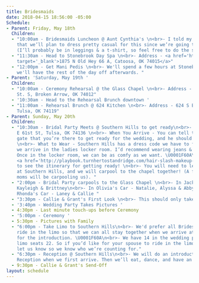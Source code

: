 ```yaml
---
title: Bridesmaids
date: 2018-04-15 18:56:00 -05:00
Schedule:
- Parent: Friday, May 18th
  Children:
  - "10:00am - Bridesmaids Luncheon @ Aunt Cynthia's \n<br>- I told my Aunt Cynthia
    that we’ll plan to dress pretty casual for this since we’re going to the spa afterwards.
    (I’ll probably be in leggings & a t-shirt, so feel free to do the same!)"
  - "11:30am - Head to Stonebrook Day Spa \n<br>- Address - <a href='https://goo.gl/maps/TjbH59EEvjA2'
    target='_blank'>1875 N Old Hey 66 A, Catoosa, OK 74015</a>"
  - "12:00pm - Get Mani Pedis \n<br>- We'll spend a few hours at Stonebrook, then
    we'll have the rest of the day off afterwards. "
- Parent: 'Saturday, May 19th '
  Children:
  - "10:00am - Ceremony Rehearsal @ the Glass Chapel \n<br>- Address - 1401 West Washington
    St. S, Broken Arrow, OK 74012"
  - '10:30am - Head to the Rehearsal Brunch downtown '
  - "11:00am - Rehearsal Brunch @ 624 Kitchen \n<br>- Address - 624 S Boston Ave,
    Tulsa, OK 74119"
- Parent: Sunday, May 20th
  Children:
  - "10:30am - Bridal Party Meets @ Southern Hills to get ready\n<br>- Address - 2636
    E 61st St, Tulsa, OK 74136 \n<br>- When You Arrive - You can tell the guy at the
    gate that you’re there to get ready for the wedding, and he should let you in.
    \n<br>- What to Wear - Southern Hills has a dress code we have to follow until
    we arrive in the ladies locker room. I’d recommend wearing jeans & a cute top.
    Once in the locker room, we can be as comfy as we want. \U0001F60A\n<br>- Click
    <a href='http://playbook.turnhertostandridge.com/hair-slash-makeup-itinerary/'>here</a>
    to see the itinerary for getting ready! \n<br>- You will need to leave your car
    at Southern Hills, and we will carpool to the chapel together! (A few of the Bridesmaids'
    moms will be carpooling us). "
  - "2:00pm - Bridal Party carpools to the Glass Chapel \n<br>- In Jackie's Car -
    Kayleigh & Brittney\n<br>- In Olivia's Car - Natalie, Alyssa & Abby\n<br>- In
    Rhonda's Car - Laney & Callie "
  - "3:30pm - Callie & Grant's First Look \n<br>- This should only take a few minutes. "
  - '3:40pm - Wedding Party Takes Pictures '
  - 4:30pm - Last minute touch-ups before Ceremony
  - '5:00pm - Ceremony '
  - 5:30pm - Pictures with Family
  - "6:00pm - Take Limo to Southern Hills\n<br>- We'd prefer all Bridesmaids & Groomsmen
    ride in the limo so that we can all stay together when we arrive at Southern Hills
    for the introduction. \U0001F60A\n<br>- We have 14 in the wedding party, but our
    limo seats 22. So if you’d like for your spouse to ride in the limo also, just
    let us know so we know who we’re counting for."
  - "6:30pm - Reception @ Southern Hills\n<br>- We will do an introduction to the
    Reception when we first arrive. Then we’ll eat, dance, and have an amazing night! "
  - 9:30pm - Callie & Grant's Send-Off
layout: schedule
---
```


